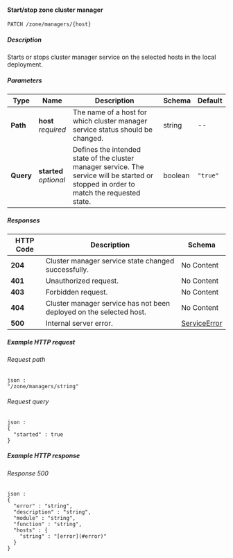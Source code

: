 
<a name="start_stop_zone_manager"></a>
#### Start/stop zone cluster manager
```
PATCH /zone/managers/{host}
```


##### Description
Starts or stops cluster manager service on the selected hosts in the local  deployment.


##### Parameters

|Type|Name|Description|Schema|Default|
|---|---|---|---|---|
|**Path**|**host**  <br>*required*|The name of a host for which cluster manager service status should be  changed.|string|--|
|**Query**|**started**  <br>*optional*|Defines the intended state of the cluster manager service. The service  will be started or stopped in order to match the requested state.|boolean|`"true"`|


##### Responses

|HTTP Code|Description|Schema|
|---|---|---|
|**204**|Cluster manager service state changed successfully.|No Content|
|**401**|Unauthorized request.|No Content|
|**403**|Forbidden request.|No Content|
|**404**|Cluster manager service has not been deployed on the selected host.|No Content|
|**500**|Internal server error.|[ServiceError](../definitions/ServiceError.md#serviceerror)|


##### Example HTTP request

###### Request path
```
json :
"/zone/managers/string"
```


###### Request query
```
json :
{
  "started" : true
}
```


##### Example HTTP response

###### Response 500
```
json :
{
  "error" : "string",
  "description" : "string",
  "module" : "string",
  "function" : "string",
  "hosts" : {
    "string" : "[error](#error)"
  }
}
```



